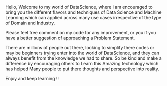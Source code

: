 Hello, Welcome to my world of DataScience, where i am encouraged to bring you the different flavors and techniques of Data Science and Machine Learning which can applied across many use cases irrespective of the type of Domain and Industry.  

Please feel free comment on my code for any improvement, or you if you have a better suggestion of approaching a Problem Statement. 

There are millions of people out there, looking to simplify there codes or may be beginners trying enter into the world of DataScience, and they can always benefit from the knowledge we had to share. So be kind and make a difference by encouraging others  to Learn this Amazing technology which has helped Many people to put there thoughts and perspective into reality.

Enjoy and keep learning !!
